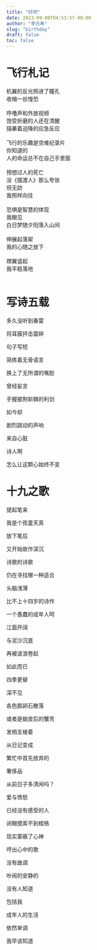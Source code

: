 ```yaml
---
title: "好吧"
date: 2023-09-08T04:53:57-08:00
author: "李元希"
slug: "birthday"
draft: false
toc: false
---
```



# 飞行札记



机翼的反光照进了瞳孔<br>
收缩一丝惶恐
<br />
<br />
呼噜声和外放视频<br>
饱受折磨的人还在清醒<br>
描摹着迫降的应急反应
<br />
<br />
飞行的乐趣是空难纪录片<br>
你知道的<br>
人的命运总不在自己手里面
<br />
<br />
预想过人的死亡<br>
没《摆渡人》那么夸张<br>
但无妨<br>
我照样向往
<br />
<br />
恐惧是智慧的体现<br>
我眼见<br>
白日梦随夕阳落入山间
<br />
<br />
伸展起落架<br>
我的心随之放下
<br />
<br />
襟翼竖起<br>
我平稳落地
<br />
<br />

# 写诗五载



多久没听到春雷

将耳膜抨击震碎



句子写短

简练着无骨语言

换上了无所谓的嘴脸



曾经妄言

手握披荆斩棘的利剑

如今却



剧烈跳动的声响

来自心脏



诗人啊

怎么让这颗心始终不变


# 十九之歌



提起笔来

我是个孩童天真

放下笔后

又开始故作深沉



诗歌的诗歌

仍在寻找哪一种适合

头脑浅薄

比不上十四岁的诗作

一个愚蠢的成年人呵



江面开阔

与泥沙沉底

再被波浪卷起

如此而已

四季更替



深不见

各色鹅卵石散落

或者是蜕皮后的蟹壳

发梢支棱着



从日记变成

繁忙中首先放弃的

奢侈品

从前日子多清闲吗？



爱与愤怒

已经没有感受的人

闭眼摸索不到桎梏

现实蒙蔽了心神



哼出心中的歌

没有曲调

吵闹的安静的

没有人知道

包括我



成年人的生活

依然单调

我早该知道